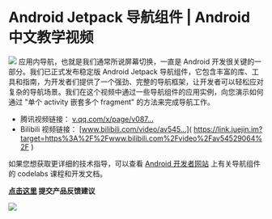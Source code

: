 # Android Jetpack 导航组件 | Android 中文教学视频 #

![](https://user-gold-cdn.xitu.io/2019/6/5/16b255f5f3a52565?imageView2/0/w/1280/h/960/ignore-error/1) 应用内导航，也就是我们通常所说屏幕切换，一直是 Android 开发很关键的一部分。我们已正式发布稳定版 Android Jetpack 导航组件，它包含丰富的库、工具和指南，为开发者们提供了一个强劲、完整的导航框架，让开发者可以轻松应对复杂的导航场景。我们在这个视频中通过一些导航组件的应用实例，向您演示如何通过 "单个 activity 嵌套多个 fragment" 的方法来完成导航工作。

* 腾讯视频链接： [v.qq.com/x/page/v087…]( https://link.juejin.im?target=https%3A%2F%2Fv.qq.com%2Fx%2Fpage%2Fv0879xupgo0.html )
* Bilibili 视频链接： [www.bilibili.com/video/av545…]( https://link.juejin.im?target=https%3A%2F%2Fwww.bilibili.com%2Fvideo%2Fav54529064%2F )

如果您想获取更详细的技术指导，可以查看 [ Android 开发者网站]( https://link.juejin.im?target=https%3A%2F%2Fdeveloper.android.google.cn ) 上有关导航组件的 codelabs 课程和开发文档。

**[点击这里]( https://link.juejin.im?target=http%3A%2F%2Fservices.google.cn%2Ffb%2Fforms%2Fyourquestions%2F ) 提交产品反馈建议**

![](https://user-gold-cdn.xitu.io/2019/6/5/16b2560d5eb43a96?imageView2/0/w/1280/h/960/ignore-error/1)